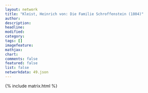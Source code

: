 ```yaml
---
layout: network
title: "Kleist, Heinrich von: Die Familie Schroffenstein (1804)"
author:
description:
headline:
modified:
category:
tags: []
imagefeature: 
mathjax: 
chart: 
comments: false
featured: false
list: false
networkdata: 49.json
---
```

{% include matrix.html %}
